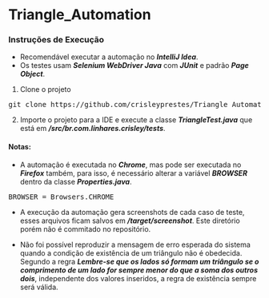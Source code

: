 # Triangle_Automation

### Instruções de Execução

- Recomendável executar a automação no **_IntelliJ Idea_**.
- Os testes usam **_Selenium WebDriver Java_** com **_JUnit_** e padrão **_Page Object_**.

1. Clone o projeto
<pre>
git clone https://github.com/crisleyprestes/Triangle_Automation.git
</pre>

2. Importe o projeto para a IDE e execute a classe **_TriangleTest.java_** que está em **_/src/br.com.linhares.crisley/tests_**.

#### Notas:
- A automação é executada no **_Chrome_**, mas pode ser executada no **_Firefox_** também, para isso, é necessário alterar a variável **_BROWSER_** dentro da classe
**_Properties.java_**.
<pre>BROWSER = Browsers.CHROME</pre>

- A execução da automação gera screenshots de cada caso de teste, esses arquivos ficam salvos em **_/target/screenshot_**. Este diretório porém não é commitado no
repositório.

- Não foi possível reproduzir a mensagem de erro esperada do sistema quando a condição de existência de um triângulo não é obedecida. Segundo a regra **_Lembre-se que os lados só formam um triângulo se o comprimento de um lado for sempre menor do que a soma dos outros dois_**, independente dos valores inseridos, a regra de existência sempre será válida.
